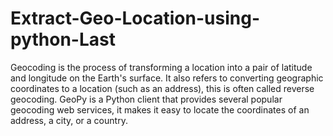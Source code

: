 # Extract-Geo-Location-using-python-Last
Geocoding is the process of transforming a location into a pair of latitude and longitude on the Earth's surface.
It also refers to converting geographic coordinates to a location (such as an address), this is often called reverse geocoding. 
GeoPy is a Python client that provides several popular geocoding web services, it makes it easy to locate the coordinates of an address, a city, or a country.
